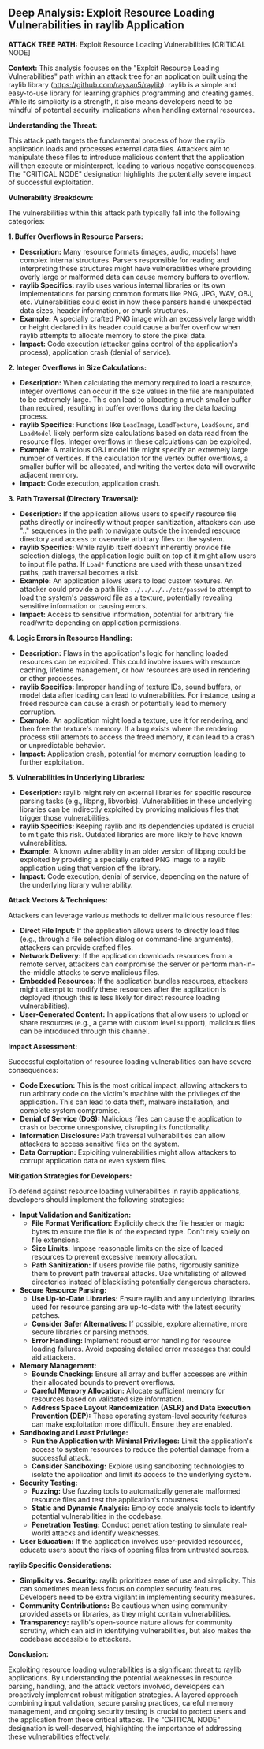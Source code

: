 ## Deep Analysis: Exploit Resource Loading Vulnerabilities in raylib Application

**ATTACK TREE PATH:** Exploit Resource Loading Vulnerabilities [CRITICAL NODE]

**Context:** This analysis focuses on the "Exploit Resource Loading Vulnerabilities" path within an attack tree for an application built using the raylib library (https://github.com/raysan5/raylib). raylib is a simple and easy-to-use library for learning graphics programming and creating games. While its simplicity is a strength, it also means developers need to be mindful of potential security implications when handling external resources.

**Understanding the Threat:**

This attack path targets the fundamental process of how the raylib application loads and processes external data files. Attackers aim to manipulate these files to introduce malicious content that the application will then execute or misinterpret, leading to various negative consequences. The "CRITICAL NODE" designation highlights the potentially severe impact of successful exploitation.

**Vulnerability Breakdown:**

The vulnerabilities within this attack path typically fall into the following categories:

**1. Buffer Overflows in Resource Parsers:**

* **Description:**  Many resource formats (images, audio, models) have complex internal structures. Parsers responsible for reading and interpreting these structures might have vulnerabilities where providing overly large or malformed data can cause memory buffers to overflow.
* **raylib Specifics:** raylib uses various internal libraries or its own implementations for parsing common formats like PNG, JPG, WAV, OBJ, etc. Vulnerabilities could exist in how these parsers handle unexpected data sizes, header information, or chunk structures.
* **Example:**  A specially crafted PNG image with an excessively large width or height declared in its header could cause a buffer overflow when raylib attempts to allocate memory to store the pixel data.
* **Impact:** Code execution (attacker gains control of the application's process), application crash (denial of service).

**2. Integer Overflows in Size Calculations:**

* **Description:** When calculating the memory required to load a resource, integer overflows can occur if the size values in the file are manipulated to be extremely large. This can lead to allocating a much smaller buffer than required, resulting in buffer overflows during the data loading process.
* **raylib Specifics:** Functions like `LoadImage`, `LoadTexture`, `LoadSound`, and `LoadModel` likely perform size calculations based on data read from the resource files. Integer overflows in these calculations can be exploited.
* **Example:**  A malicious OBJ model file might specify an extremely large number of vertices. If the calculation for the vertex buffer overflows, a smaller buffer will be allocated, and writing the vertex data will overwrite adjacent memory.
* **Impact:** Code execution, application crash.

**3. Path Traversal (Directory Traversal):**

* **Description:** If the application allows users to specify resource file paths directly or indirectly without proper sanitization, attackers can use ".." sequences in the path to navigate outside the intended resource directory and access or overwrite arbitrary files on the system.
* **raylib Specifics:**  While raylib itself doesn't inherently provide file selection dialogs, the application logic built on top of it might allow users to input file paths. If `Load*` functions are used with these unsanitized paths, path traversal becomes a risk.
* **Example:** An application allows users to load custom textures. An attacker could provide a path like `../../../../etc/passwd` to attempt to load the system's password file as a texture, potentially revealing sensitive information or causing errors.
* **Impact:** Access to sensitive information, potential for arbitrary file read/write depending on application permissions.

**4. Logic Errors in Resource Handling:**

* **Description:**  Flaws in the application's logic for handling loaded resources can be exploited. This could involve issues with resource caching, lifetime management, or how resources are used in rendering or other processes.
* **raylib Specifics:**  Improper handling of texture IDs, sound buffers, or model data after loading can lead to vulnerabilities. For instance, using a freed resource can cause a crash or potentially lead to memory corruption.
* **Example:**  An application might load a texture, use it for rendering, and then free the texture's memory. If a bug exists where the rendering process still attempts to access the freed memory, it can lead to a crash or unpredictable behavior.
* **Impact:** Application crash, potential for memory corruption leading to further exploitation.

**5. Vulnerabilities in Underlying Libraries:**

* **Description:** raylib might rely on external libraries for specific resource parsing tasks (e.g., libpng, libvorbis). Vulnerabilities in these underlying libraries can be indirectly exploited by providing malicious files that trigger those vulnerabilities.
* **raylib Specifics:** Keeping raylib and its dependencies updated is crucial to mitigate this risk. Outdated libraries are more likely to have known vulnerabilities.
* **Example:** A known vulnerability in an older version of libpng could be exploited by providing a specially crafted PNG image to a raylib application using that version of the library.
* **Impact:** Code execution, denial of service, depending on the nature of the underlying library vulnerability.

**Attack Vectors & Techniques:**

Attackers can leverage various methods to deliver malicious resource files:

* **Direct File Input:** If the application allows users to directly load files (e.g., through a file selection dialog or command-line arguments), attackers can provide crafted files.
* **Network Delivery:** If the application downloads resources from a remote server, attackers can compromise the server or perform man-in-the-middle attacks to serve malicious files.
* **Embedded Resources:** If the application bundles resources, attackers might attempt to modify these resources after the application is deployed (though this is less likely for direct resource loading vulnerabilities).
* **User-Generated Content:** In applications that allow users to upload or share resources (e.g., a game with custom level support), malicious files can be introduced through this channel.

**Impact Assessment:**

Successful exploitation of resource loading vulnerabilities can have severe consequences:

* **Code Execution:** This is the most critical impact, allowing attackers to run arbitrary code on the victim's machine with the privileges of the application. This can lead to data theft, malware installation, and complete system compromise.
* **Denial of Service (DoS):**  Malicious files can cause the application to crash or become unresponsive, disrupting its functionality.
* **Information Disclosure:** Path traversal vulnerabilities can allow attackers to access sensitive files on the system.
* **Data Corruption:**  Exploiting vulnerabilities might allow attackers to corrupt application data or even system files.

**Mitigation Strategies for Developers:**

To defend against resource loading vulnerabilities in raylib applications, developers should implement the following strategies:

* **Input Validation and Sanitization:**
    * **File Format Verification:**  Explicitly check the file header or magic bytes to ensure the file is of the expected type. Don't rely solely on file extensions.
    * **Size Limits:** Impose reasonable limits on the size of loaded resources to prevent excessive memory allocation.
    * **Path Sanitization:**  If users provide file paths, rigorously sanitize them to prevent path traversal attacks. Use whitelisting of allowed directories instead of blacklisting potentially dangerous characters.
* **Secure Resource Parsing:**
    * **Use Up-to-Date Libraries:** Ensure raylib and any underlying libraries used for resource parsing are up-to-date with the latest security patches.
    * **Consider Safer Alternatives:** If possible, explore alternative, more secure libraries or parsing methods.
    * **Error Handling:** Implement robust error handling for resource loading failures. Avoid exposing detailed error messages that could aid attackers.
* **Memory Management:**
    * **Bounds Checking:**  Ensure all array and buffer accesses are within their allocated bounds to prevent overflows.
    * **Careful Memory Allocation:**  Allocate sufficient memory for resources based on validated size information.
    * **Address Space Layout Randomization (ASLR) and Data Execution Prevention (DEP):** These operating system-level security features can make exploitation more difficult. Ensure they are enabled.
* **Sandboxing and Least Privilege:**
    * **Run the Application with Minimal Privileges:** Limit the application's access to system resources to reduce the potential damage from a successful attack.
    * **Consider Sandboxing:**  Explore using sandboxing technologies to isolate the application and limit its access to the underlying system.
* **Security Testing:**
    * **Fuzzing:** Use fuzzing tools to automatically generate malformed resource files and test the application's robustness.
    * **Static and Dynamic Analysis:** Employ code analysis tools to identify potential vulnerabilities in the codebase.
    * **Penetration Testing:** Conduct penetration testing to simulate real-world attacks and identify weaknesses.
* **User Education:** If the application involves user-provided resources, educate users about the risks of opening files from untrusted sources.

**raylib Specific Considerations:**

* **Simplicity vs. Security:** raylib prioritizes ease of use and simplicity. This can sometimes mean less focus on complex security features. Developers need to be extra vigilant in implementing security measures.
* **Community Contributions:** Be cautious when using community-provided assets or libraries, as they might contain vulnerabilities.
* **Transparency:** raylib's open-source nature allows for community scrutiny, which can aid in identifying vulnerabilities, but also makes the codebase accessible to attackers.

**Conclusion:**

Exploiting resource loading vulnerabilities is a significant threat to raylib applications. By understanding the potential weaknesses in resource parsing, handling, and the attack vectors involved, developers can proactively implement robust mitigation strategies. A layered approach combining input validation, secure parsing practices, careful memory management, and ongoing security testing is crucial to protect users and the application from these critical attacks. The "CRITICAL NODE" designation is well-deserved, highlighting the importance of addressing these vulnerabilities effectively.
